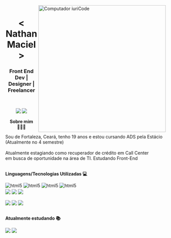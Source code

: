 <img src="https://raw.githubusercontent.com/MicaelliMedeiros/micaellimedeiros/master/image/computer-illustration.png" min-width="400px" max-width="400px" width="400px" align="right" alt="Computador iuriCode">

<h1 align="center"><  Nathan Maciel ></h1>
<h3 align="center">Front End Dev | Designer | Freelancer</h3><br>
  <p align="center">
  <a href="mailto:nathanmacielviana123456@gmail.com" alt="Gmail">
  <img src="https://img.shields.io/badge/Gmail-D14836?style=for-the-badge&logo=gmail&logoColor=white"link=mailto:nathanmacielviana123456@gmail.com" /></a>

  
  <a href="https://web.whatsapp.com/send?phone=85988167997" alt="WhatsApp">
  <img src="https://img.shields.io/badge/WhatsApp-25D366?style=for-the-badge&logo=whatsapp&logoColor=white"link="https://web.whatsapp.com/send?phone=85988167997"/></a>
<p align="center"> <strong>Sobre mim 👨🏻‍💻</strong> </p>
<p align="left"> 
  Sou de Fortaleza, Ceará, tenho 19 anos e estou cursando ADS pela Estácio (Atualmente no 4 semestre)<br><br>
  Atualmente estagiando como recuperador de crédito em Call Center<br> em busca de oportunidade na área de TI. Estudando Front-End<br><br>
</p>

<p align="left"><strong>Linguagens/Tecnologias Utilizadas 💻</strong></p>
<p align="left">

<img aling="center" alt="html5" src="https://img.shields.io/badge/HTML5-E34F26?style=for-the-badge&logo=html5&logoColor=white">
<img aling="center" alt="html5" src="https://img.shields.io/badge/CSS3-1572B6?style=for-the-badge&logo=css3&logoColor=white">
<img aling="center" alt="html5" src="https://img.shields.io/badge/JavaScript-F7DF1E?style=for-the-badge&logo=javascript&logoColor=black">
<img aling="center" alt="html5" src="https://img.shields.io/badge/python-3670A0?style=for-the-badge&logo=python&logoColor=ffdd54">
<br>
<img align="center" src="https://img.shields.io/badge/bootstrap-%238511FA.svg?style=for-the-badge&logo=bootstrap&logoColor=white">
<img align="center" src="https://img.shields.io/badge/react-%2320232a.svg?style=for-the-badge&logo=react&logoColor=%2361DAFB">
<img align="center" src="https://img.shields.io/badge/Visual%20Studio%20Code-0078d7.svg?style=for-the-badge&logo=visual-studio-code&logoColor=white">
<img align="center" scr="https://img.shields.io/badge/adobe%20photoshop-%2331A8FF.svg?style=for-the-badge&logo=adobe%20photoshop&logoColor=white"><br><br>
<img align="center" src="https://img.shields.io/badge/adobe%20illustrator-%23FF9A00.svg?style=for-the-badge&logo=adobe%20illustrator&logoColor=white">
<img align="center" src="https://img.shields.io/badge/Adobe%20Premiere%20Pro-9999FF.svg?style=for-the-badge&logo=Adobe%20Premiere%20Pro&logoColor=white">
<img align="center" src="https://img.shields.io/badge/markdown-%23000000.svg?style=for-the-badge&logo=markdown&logoColor=white">
<br><br>
</p>

<p align="left"><strong>Atualmente estudando 📚</strong></p>
<img align="center" src="https://img.shields.io/badge/bootstrap-%238511FA.svg?style=for-the-badge&logo=bootstrap&logoColor=white">
<img align="center" src="https://img.shields.io/badge/react-%2320232a.svg?style=for-the-badge&logo=react&logoColor=%2361DAFB">
